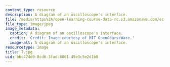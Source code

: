 ```yaml
---
content_type: resource
description: A diagram of an oscilloscope's interface.
file: /media/https%3A/open-learning-course-data-rc.s3.amazonaws.com/ec-s06-practical-electronics-fall-2004/bbc424d08cd63fad800149e3c5e2d1b8_7.jpg
file_type: image/jpeg
image_metadata:
  caption: A diagram of an oscilloscope's interface.
  credit: 'Credit: Image courtesy of MIT OpenCourseWare.'
  image-alt: A diagram of an oscilloscope's interface.
resourcetype: Image
title: 7.jpg
uid: bbc424d0-8cd6-3fad-8001-49e3c5e2d1b8
---
```

